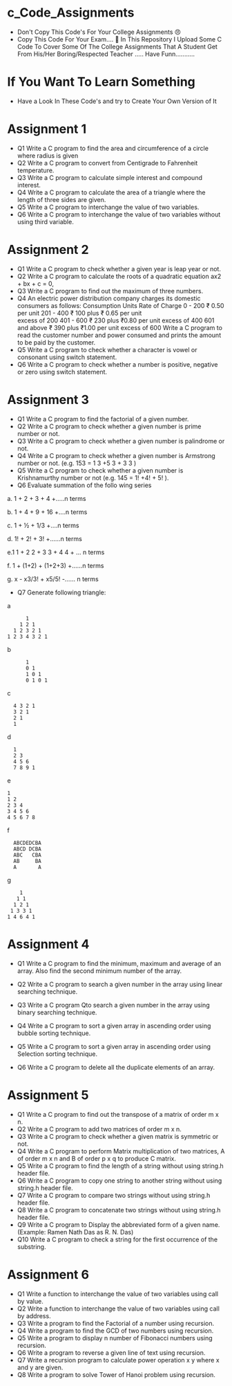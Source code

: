 # c_Code_Assignments
- Don't Copy This Code's For Your College Assignments 😠
- Copy This Code For Your Exam.... 🥱
In This Repository I Upload Some C Code To Cover Some Of The College Assignments That A Student Get From His/Her Boring/Respected Teacher ..... 
Have Funn...........

# If You Want To Learn Something
- Have a Look In These Code's and try to Create Your Own Version of It

# Assignment 1
- Q1	Write a C program to find the area and circumference of a circle where radius is given
- Q2	Write a C program to convert from Centigrade to Fahrenheit temperature.
- Q3	Write a C program to calculate simple interest and compound interest.
- Q4	Write a C program to calculate the area of a triangle where the length of three sides are given.
- Q5	Write a C program to interchange the value of two variables.
- Q6	Write a C program to interchange the value of two variables without using third variable.

# Assignment 2
- Q1 Write a C program to check whether a given year is leap year or not.
- Q2 Write a C program to calculate the roots of a quadratic equation ax2 + bx + c = 0,
- Q3 Write a C program to find out the maximum of three numbers.
- Q4 An electric power distribution company charges its domestic consumers as follows:
Consumption Units               Rate of Charge
     0 - 200                              ₹ 0.50 per unit
   201 - 400                            ₹ 100 plus ₹ 0.65 per unit    
                                                 excess of 200
   401 - 600                            ₹ 230 plus ₹0.80 per unit 
                                                 excess of 400
   601 and above                    ₹ 390 plus ₹1.00 per unit 
                                                  excess of 600
Write a C program to read the customer number and power consumed and prints the amount to be paid by the customer.
- Q5 Write a C program to check whether a character is vowel or consonant using switch statement.
- Q6 Write a C program to check whether a number is positive, negative or zero using switch statement.

# Assignment 3
- Q1 Write a C program to find the factorial of a given number.
- Q2 Write a C program to check whether a given number is prime number or not.
- Q3 Write a C program to check whether a given number is palindrome or not.
- Q4 Write a C program to check whether a given number is Armstrong number or not. (e.g. 153 = 1 3 +5 3 + 3 3 )
- Q5 Write a C program to check whether a given number is Krishnamurthy number or not (e.g. 145 = 1! +4! + 5! ).
- Q6 Evaluate summation of the follo wing series 

 a. 1 + 2 + 3 + 4 +…..n terms

 b. 1 + 4 + 9 + 16 +….n terms

 c. 1 + ½ + 1/3 +….n terms

 d. 1! + 2! + 3! +……n terms

 e.1  1 + 2 2 + 3 3 + 4 4 + ... n terms

 f. 1 + (1+2) + (1+2+3) +……n terms

 g. x - x3/3! + x5/5! -…… n terms

- Q7 Generate following triangle:

a

          1
        1 2 1
      1 2 3 2 1
    1 2 3 4 3 2 1
b

          1
          0 1
          1 0 1
          0 1 0 1
c

      4 3 2 1
      3 2 1
      2 1
      1

d

      1
      2 3
      4 5 6
      7 8 9 1

e

    1
    1 2
    2 3 4
    3 4 5 6
    4 5 6 7 8

f

      ABCDEDCBA
      ABCD DCBA
      ABC   CBA
      AB     BA
      A       A
g

        1
       1 1
      1 2 1
     1 3 3 1
    1 4 6 4 1

# Assignment 4

- Q1 Write a C program to find the minimum, maximum and average of an
array. Also find the second minimum number of the array.

- Q2 Write a C program to search a given number in the array using
linear searching technique.

- Q3 Write a C program Qto search a given number in the array using
binary searching technique.

- Q4 Write a C program to sort a given array in ascending order using
bubble sorting technique.

- Q5 Write a C program to sort a given array in ascending order using
Selection sorting technique.

- Q6 Write a C program to delete all the duplicate elements of an array.

# Assignment 5

- Q1 Write a C program to find out the transpose of a matrix of order
m x n.
- Q2 Write a C program to add two matrices of order m x n.
- Q3 Write a C program to check whether a given matrix is
symmetric or not.
- Q4 Write a C program to perform Matrix multiplication of two
matrices, A of order m x n and B of order p x q to produce C
matrix.
- Q5 Write a C program to find the length of a string without using
string.h header file.
- Q6 Write a C program to copy one string to another string without
using string.h header file.
- Q7 Write a C program to compare two strings without using
string.h header file.
- Q8 Write a C program to concatenate two strings without using
string.h header file.
- Q9 Write a C program to Display the abbreviated form of a given
name. (Example: Ramen Nath Das as R. N. Das)
- Q10 Write a C program to check a string for the first occurrence of
the substring.

# Assignment 6

- Q1 Write a function to interchange the value of two variables using
call by value.
- Q2 Write a function to interchange the value of two variables using
call by address.
- Q3 Write a program to find the Factorial of a number using
recursion.
- Q4 Write a program to find the GCD of two numbers using
recursion.
- Q5 Write a program to display n number of Fibonacci numbers
using recursion.
- Q6 Write a program to reverse a given line of text using recursion.
- Q7 Write a recursion program to calculate power operation x y
where x and y are given.
- Q8 Write a program to solve Tower of Hanoi problem using
recursion.